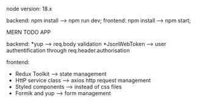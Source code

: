 node version: 18.x

backend: npm install  -->  npm run dev;
frontend: npm install --> npm start;

MERN TODO APP

backend:
  *yup --> req.body validation
  *JsonWebToken --> user authentification through req.header.authorisation

frontend: 
  * Redux Toolkit --> state management
  * HttP service class --> axios http request management
  * Styled components --> instead of css files
  * Formik and yup --> form management